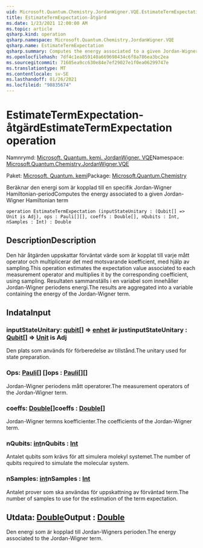 ```yaml
---
uid: Microsoft.Quantum.Chemistry.JordanWigner.VQE.EstimateTermExpectation
title: EstimateTermExpectation-åtgärd
ms.date: 1/23/2021 12:00:00 AM
ms.topic: article
qsharp.kind: operation
qsharp.namespace: Microsoft.Quantum.Chemistry.JordanWigner.VQE
qsharp.name: EstimateTermExpectation
qsharp.summary: Computes the energy associated to a given Jordan-Wigner Hamiltonian term
ms.openlocfilehash: 7df4c1ea859140a669698434c6f8a786ea3bc2ea
ms.sourcegitcommit: 71605ea9cc630e84e7ef29027e1f0ea06299747e
ms.translationtype: MT
ms.contentlocale: sv-SE
ms.lasthandoff: 01/26/2021
ms.locfileid: "98835674"
---
```

# <a name="estimatetermexpectation-operation"></a><span data-ttu-id="7f0c4-102">EstimateTermExpectation-åtgärd</span><span class="sxs-lookup"><span data-stu-id="7f0c4-102">EstimateTermExpectation operation</span></span>

<span data-ttu-id="7f0c4-103">Namnrymd: [Microsoft. Quantum. kemi. JordanWigner. VQE](xref:Microsoft.Quantum.Chemistry.JordanWigner.VQE)</span><span class="sxs-lookup"><span data-stu-id="7f0c4-103">Namespace: [Microsoft.Quantum.Chemistry.JordanWigner.VQE](xref:Microsoft.Quantum.Chemistry.JordanWigner.VQE)</span></span>

<span data-ttu-id="7f0c4-104">Paket: [Microsoft. Quantum. kemi](https://nuget.org/packages/Microsoft.Quantum.Chemistry)</span><span class="sxs-lookup"><span data-stu-id="7f0c4-104">Package: [Microsoft.Quantum.Chemistry](https://nuget.org/packages/Microsoft.Quantum.Chemistry)</span></span>


<span data-ttu-id="7f0c4-105">Beräknar den energi som är kopplad till en specifik Jordan-Wigner Hamiltonian-period</span><span class="sxs-lookup"><span data-stu-id="7f0c4-105">Computes the energy associated to a given Jordan-Wigner Hamiltonian term</span></span>

```qsharp
operation EstimateTermExpectation (inputStateUnitary : (Qubit[] => Unit is Adj), ops : Pauli[][], coeffs : Double[], nQubits : Int, nSamples : Int) : Double
```


## <a name="description"></a><span data-ttu-id="7f0c4-106">Description</span><span class="sxs-lookup"><span data-stu-id="7f0c4-106">Description</span></span>

<span data-ttu-id="7f0c4-107">Den här åtgärden uppskattar förväntat värde som är kopplat till varje mått operator och multiplicerar det med motsvarande koefficient, med hjälp av sampling.</span><span class="sxs-lookup"><span data-stu-id="7f0c4-107">This operation estimates the expectation value associated to each measurement operator and multiplies it by the corresponding coefficient, using sampling.</span></span>
<span data-ttu-id="7f0c4-108">Resultaten sammanställs i en variabel som innehåller Jordan-Wigner periodens energi.</span><span class="sxs-lookup"><span data-stu-id="7f0c4-108">The results are aggregated into a variable containing the energy of the Jordan-Wigner term.</span></span>

## <a name="input"></a><span data-ttu-id="7f0c4-109">Indata</span><span class="sxs-lookup"><span data-stu-id="7f0c4-109">Input</span></span>

### <a name="inputstateunitary--qubit--unit--is-adj"></a><span data-ttu-id="7f0c4-110">inputStateUnitary: [qubit](xref:microsoft.quantum.lang-ref.qubit)[] => [enhet](xref:microsoft.quantum.lang-ref.unit)  är just</span><span class="sxs-lookup"><span data-stu-id="7f0c4-110">inputStateUnitary : [Qubit](xref:microsoft.quantum.lang-ref.qubit)[] => [Unit](xref:microsoft.quantum.lang-ref.unit)  is Adj</span></span>

<span data-ttu-id="7f0c4-111">Den plats som används för förberedelse av tillstånd.</span><span class="sxs-lookup"><span data-stu-id="7f0c4-111">The unitary used for state preparation.</span></span>


### <a name="ops--pauli"></a><span data-ttu-id="7f0c4-112">Ops: [Pauli](xref:microsoft.quantum.lang-ref.pauli)[] []</span><span class="sxs-lookup"><span data-stu-id="7f0c4-112">ops : [Pauli](xref:microsoft.quantum.lang-ref.pauli)[][]</span></span>

<span data-ttu-id="7f0c4-113">Jordan-Wigner periodens mått operatorer.</span><span class="sxs-lookup"><span data-stu-id="7f0c4-113">The measurement operators of the Jordan-Wigner term.</span></span>


### <a name="coeffs--double"></a><span data-ttu-id="7f0c4-114">coeffs: [Double](xref:microsoft.quantum.lang-ref.double)[]</span><span class="sxs-lookup"><span data-stu-id="7f0c4-114">coeffs : [Double](xref:microsoft.quantum.lang-ref.double)[]</span></span>

<span data-ttu-id="7f0c4-115">Jordan-Wigner termns koefficienter.</span><span class="sxs-lookup"><span data-stu-id="7f0c4-115">The coefficients of the Jordan-Wigner term.</span></span>


### <a name="nqubits--int"></a><span data-ttu-id="7f0c4-116">nQubits: [int](xref:microsoft.quantum.lang-ref.int)</span><span class="sxs-lookup"><span data-stu-id="7f0c4-116">nQubits : [Int](xref:microsoft.quantum.lang-ref.int)</span></span>

<span data-ttu-id="7f0c4-117">Antalet qubits som krävs för att simulera molekyl systemet.</span><span class="sxs-lookup"><span data-stu-id="7f0c4-117">The number of qubits required to simulate the molecular system.</span></span>


### <a name="nsamples--int"></a><span data-ttu-id="7f0c4-118">nSamples: [int](xref:microsoft.quantum.lang-ref.int)</span><span class="sxs-lookup"><span data-stu-id="7f0c4-118">nSamples : [Int](xref:microsoft.quantum.lang-ref.int)</span></span>

<span data-ttu-id="7f0c4-119">Antalet prover som ska användas för uppskattning av förväntad term.</span><span class="sxs-lookup"><span data-stu-id="7f0c4-119">The number of samples to use for the estimation of the term expectation.</span></span>



## <a name="output--double"></a><span data-ttu-id="7f0c4-120">Utdata: [Double](xref:microsoft.quantum.lang-ref.double)</span><span class="sxs-lookup"><span data-stu-id="7f0c4-120">Output : [Double](xref:microsoft.quantum.lang-ref.double)</span></span>

<span data-ttu-id="7f0c4-121">Den energi som är kopplad till Jordan-Wigners perioden.</span><span class="sxs-lookup"><span data-stu-id="7f0c4-121">The energy associated to the Jordan-Wigner term.</span></span>